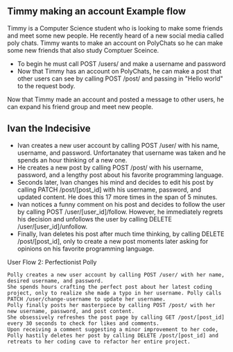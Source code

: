 ## Timmy making an account Example flow

Timmy is a Computer Science student who is looking to make some friends and meet some new people. He recently heard of a new social media called poly chats. Timmy wants to make an account on PolyChats so he can make some new friends that also study Comptuer Sceince.
- To begin he must call POST /users/ and make a username and password
- Now that Timmy has an account on PolyChats, he can make a post that other users can see by calling POST /post/ and passing in "Hello world" to the request body.

Now that Timmy made an account and posted a message to other users, he can expand his friend group and meet new people.

## Ivan the Indecisive

- Ivan creates a new user account by calling POST /user/ with his name, username, and password. Unfortanatey that username was taken and he spends an hour thinking of a new one.
- He creates a new post by calling POST /post/ with his username, password, and a lengthy post about his favorite programming language.
- Seconds later, Ivan changes his mind and decides to edit his post by calling PATCH /post/[post_id] with his username, password, and updated content. He does this 17 more times in the span of 5 minutes.
- Ivan notices a funny comment on his post and decides to follow the user by calling POST /user/[user_id]/follow. However, he immediately regrets his decision and unfollows the user by calling DELETE /user/[user_id]/unfollow.
- Finally, Ivan deletes his post after much time thinking, by calling DELETE /post/[post_id], only to create a new post moments later asking for opinions on his favorite programming language.

User Flow 2: Perfectionist Polly

    Polly creates a new user account by calling POST /user/ with her name, desired username, and password.
    She spends hours crafting the perfect post about her latest coding project, only to realize she made a typo in her username. Polly calls PATCH /user/change-username to update her username.
    Polly finally posts her masterpiece by calling POST /post/ with her new username, password, and post content.
    She obsessively refreshes the post page by calling GET /post/[post_id] every 30 seconds to check for likes and comments.
    Upon receiving a comment suggesting a minor improvement to her code, Polly hastily deletes her post by calling DELETE /post/[post_id] and retreats to her coding cave to refactor her entire project.
